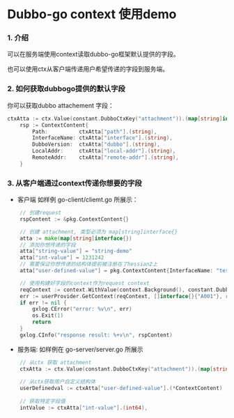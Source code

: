 # Dubbo-go context 使用demo 
### 1. 介绍

可以在服务端使用context读取dubbo-go框架默认提供的字段。

也可以使用ctx从客户端传递用户希望传递的字段到服务端。

### 2. 如何获取dubbogo提供的默认字段
你可以获取dubbo attachement 字段：
```go
ctxAtta := ctx.Value(constant.DubboCtxKey("attachment")).(map[string]interface{})
	rsp := ContextContent{
		Path:          ctxAtta["path"].(string),
		InterfaceName: ctxAtta["interface"].(string),
		DubboVersion:  ctxAtta["dubbo"].(string),
		LocalAddr:     ctxAtta["local-addr"].(string),
		RemoteAddr:    ctxAtta["remote-addr"].(string),
	}
```

### 3. 从客户端通过context传递你想要的字段
- 客户端
  如样例 go-client/cliemt.go 所展示：

```go
    // 创建request
    rspContent := &pkg.ContextContent{}

    // 创建 attachment, 类型必须为 map[string]interface{}
	atta := make(map[string]interface{})
    // 添加你想传递的字段
	atta["string-value"] = "string-demo"
	atta["int-value"] = 1231242
    // 需要保证你想传递的结构体提前被注册在了hessian2上
	atta["user-defined-value"] = pkg.ContextContent{InterfaceName: "test.interface.name"}

    // 使用构建好字段的context作为request context
	reqContext := context.WithValue(context.Background(), constant.DubboCtxKey("attachment"), atta)
	err := userProvider.GetContext(reqContext, []interface{}{"A001"}, rspContent)
	if err != nil {
		gxlog.CError("error: %v\n", err)
		os.Exit(1)
		return
	}
	gxlog.CInfo("response result: %+v\n", rspContent)
```
- 服务端:
  如样例在 go-server/server.go 所展示

```go
    // 从ctx 获取 attachment
    ctxAtta := ctx.Value(constant.DubboCtxKey("attachment")).(map[string]interface{})
    
    // 从ctx获取用户自定义结构体
	userDefinedval := ctxAtta["user-defined-value"].(*ContextContent)
    
    // 获取特定字段值
	intValue := ctxAtta["int-value"].(int64),
```

